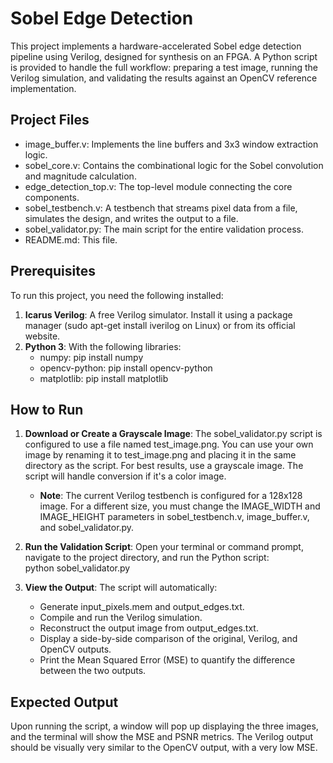 # **Sobel Edge Detection**

This project implements a hardware-accelerated Sobel edge detection pipeline using Verilog, designed for synthesis on an FPGA. A Python script is provided to handle the full workflow: preparing a test image, running the Verilog simulation, and validating the results against an OpenCV reference implementation.

## **Project Files**

* image\_buffer.v: Implements the line buffers and 3x3 window extraction logic.  
* sobel\_core.v: Contains the combinational logic for the Sobel convolution and magnitude calculation.  
* edge\_detection\_top.v: The top-level module connecting the core components.  
* sobel\_testbench.v: A testbench that streams pixel data from a file, simulates the design, and writes the output to a file.  
* sobel\_validator.py: The main script for the entire validation process.  
* README.md: This file.

## **Prerequisites**

To run this project, you need the following installed:

1. **Icarus Verilog**: A free Verilog simulator. Install it using a package manager (sudo apt-get install iverilog on Linux) or from its official website.  
2. **Python 3**: With the following libraries:  
   * numpy: pip install numpy  
   * opencv-python: pip install opencv-python  
   * matplotlib: pip install matplotlib

## **How to Run**

1. **Download or Create a Grayscale Image**: The sobel\_validator.py script is configured to use a file named test\_image.png. You can use your own image by renaming it to test\_image.png and placing it in the same directory as the script. For best results, use a grayscale image. The script will handle conversion if it's a color image.  
   * **Note**: The current Verilog testbench is configured for a 128x128 image. For a different size, you must change the IMAGE\_WIDTH and IMAGE\_HEIGHT parameters in sobel\_testbench.v, image\_buffer.v, and sobel\_validator.py.  
2. **Run the Validation Script**: Open your terminal or command prompt, navigate to the project directory, and run the Python script:  
   python sobel\_validator.py

3. **View the Output**: The script will automatically:  
   * Generate input\_pixels.mem and output\_edges.txt.  
   * Compile and run the Verilog simulation.  
   * Reconstruct the output image from output\_edges.txt.  
   * Display a side-by-side comparison of the original, Verilog, and OpenCV outputs.  
   * Print the Mean Squared Error (MSE) to quantify the difference between the two outputs.

## **Expected Output**

Upon running the script, a window will pop up displaying the three images, and the terminal will show the MSE and PSNR metrics. The Verilog output should be visually very similar to the OpenCV output, with a very low MSE.
